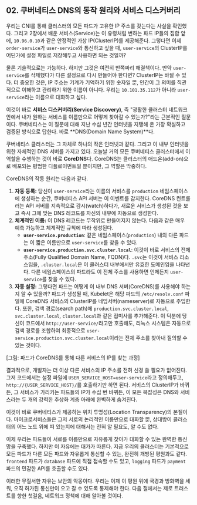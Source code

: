 ## 02. 쿠버네티스 DNS의 동작 원리와 서비스 디스커버리

우리는 CNI를 통해 클러스터의 모든 파드가 고유한 IP 주소를 갖는다는 사실을 확인했다. 그리고 2장에서 배운 서비스(Service)는 이 유령처럼 변하는 파드 IP들의 집합 앞에, `10.96.0.10`과 같은 안정적인 가상 IP(ClusterIP)를 제공해준다. 그렇다면 이제 `order-service`가 `user-service`와 통신하고 싶을 때, `user-service`의 ClusterIP를 어딘가에 설정 파일로 저장해두고 사용하면 되는 것일까?

물론 기술적으로는 가능하다. 하지만 그것은 여전히 반쪽짜리 해결책이다. 만약 `user-service`를 삭제했다가 다른 설정으로 다시 만들어야 한다면? ClusterIP는 바뀔 수 있다. 더 중요한 것은, IP 주소는 기계가 기억하기 위한 숫자일 뿐, 인간이 그 의미를 직관적으로 이해하고 관리하기 위한 이름이 아니다. 우리는 `10.101.35.112`가 아니라 `user-service`라는 이름으로 대화하고 싶다.

이것이 바로 **서비스 디스커버리(Service Discovery)**, 즉 "광활한 클러스터 네트워크 안에서 내가 원하는 서비스를 이름만으로 어떻게 찾아갈 수 있는가?"라는 근본적인 질문이다. 쿠버네티스는 이 질문에 대해 지난 수십 년간 인터넷을 지탱해 온 가장 확실하고 검증된 방식으로 답한다. 바로 **DNS(Domain Name System)**다.

쿠버네티스 클러스터는 그 자체로 하나의 작은 인터넷과 같다. 그리고 이 내부 인터넷을 위한 자체적인 DNS 서버를 가지고 있다. 오늘날 거의 모든 쿠버네티스 클러스터에서 이 역할을 수행하는 것이 바로 **CoreDNS**다. CoreDNS는 클러스터의 애드온(add-on)으로 배포되는 평범한 디플로이먼트일 뿐이지만, 그 역할은 막중하다.

CoreDNS의 작동 원리는 다음과 같다.

1.  **자동 등록:** 당신이 `user-service`라는 이름의 서비스를 `production` 네임스페이스에 생성하는 순간, 쿠버네티스 API 서버는 이 이벤트를 감지한다. CoreDNS 컨트롤러는 API 서버를 지속적으로 감시(watch)하다가, 새로운 서비스가 생성된 것을 보고 즉시 그에 맞는 DNS 레코드를 자신의 내부에 자동으로 생성한다.
2.  **체계적인 이름:** 이 DNS 레코드는 무작위로 만들어지지 않는다. 다음과 같은 매우 예측 가능하고 체계적인 규칙에 따라 생성된다.
    * **`user-service.production`**: 같은 네임스페이스(`production`) 내의 다른 파드는 이 짧은 이름만으로 `user-service`를 찾을 수 있다.
    * **`user-service.production.svc.cluster.local`**: 이것이 바로 서비스의 전체 주소(Fully Qualified Domain Name, FQDN)다. `.svc`는 이것이 서비스 리소스임을, `.cluster.local`은 이 클러스터 내부에서만 유효한 도메인임을 나타낸다. 다른 네임스페이스의 파드라도 이 전체 주소를 사용하면 언제든지 `user-service`를 찾을 수 있다.
3.  **자동 설정:** 그렇다면 파드는 어떻게 이 내부 DNS 서버(CoreDNS)를 사용해야 하는지 알 수 있을까? 파드가 생성될 때, Kubelet은 해당 파드의 `/etc/resolv.conf` 파일에 CoreDNS 서비스의 ClusterIP를 네임서버(nameserver)로 자동으로 주입한다. 또한, 검색 경로(search path)에 `production.svc.cluster.local`, `svc.cluster.local`, `cluster.local`과 같은 접미사를 추가해준다. 이 덕분에 당신이 코드에서 `http://user-service/`라고만 호출해도, 리눅스 시스템은 자동으로 검색 경로를 조합하여 최종적으로 `user-service.production.svc.cluster.local`이라는 전체 주소를 찾아내 질의할 수 있는 것이다.

[그림: 파드가 CoreDNS를 통해 다른 서비스의 IP를 찾는 과정]

결과적으로, 개발자는 더 이상 다른 서비스의 IP 주소를 전혀 신경 쓸 필요가 없어진다. 그저 코드에서는 설정 파일에 `USER_SERVICE_HOST=user-service`라고 정의해두고, `http://{USER_SERVICE_HOST}/`를 호출하기만 하면 된다. 서비스의 ClusterIP가 바뀌든, 그 서비스가 가리키는 파드들의 IP가 수십 번 바뀌든, 이 모든 복잡성은 DNS와 서비스라는 두 개의 강력한 추상화 계층 아래에 완벽하게 숨겨진다.

이것이 바로 쿠버네티스가 제공하는 위치 투명성(Location Transparency)의 본질이다. 마이크로서비스들은 그저 서로의 논리적인 이름만으로 대화할 뿐, 상대방이 클러스터의 어느 노드 위에 떠 있는지에 대해서는 전혀 알 필요도, 알 수도 없다.

이제 우리는 파드들이 서로를 이름만으로 자유롭게 찾아가 대화할 수 있는 완벽한 통신망을 구축했다. 하지만 이 자유에는 대가가 따른다. 지금 우리의 클러스터는 기본적으로 모든 파드가 다른 모든 파드와 자유롭게 통신할 수 있는, 완전히 개방된 평원과도 같다. `frontend` 파드가 `database` 파드에 직접 접속할 수도 있고, `logging` 파드가 `payment` 파드의 민감한 API를 호출할 수도 있다.

이러한 무질서한 자유는 보안의 악몽이다. 우리는 이제 이 평원 위에 국경과 방화벽을 세워, 오직 허가된 통신만이 오고 갈 수 있도록 통제해야 한다. 다음 절에서는 제로 트러스트를 향한 첫걸음, 네트워크 정책에 대해 알아볼 것이다.
